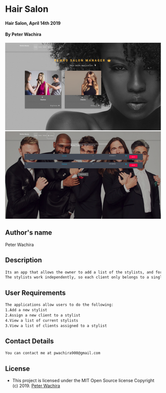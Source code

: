 # Hair Salon
#### Hair Salon, April 14th 2019
#### By **Peter Wachira**
![](screenshots/Screenshot1.png)
![](screenshots/Screenshot3.png)
## Author's name
Peter Wachira
## Description

```bash
Its an app that allows the owner to add a list of the stylists, and for each stylist, add clients who see that stylist.
The stylists work independently, so each client only belongs to a single stylist.
```

## User Requirements
```bash
The applications allow users to do the following:
1.Add a new stylist
2.Assign a new client to a stylist
4.View a list of current stylists
3.View a list of clients assigned to a stylist

```

## Contact Details
```bash
You can contact me at pwachira900@gmail.com
```

## License

- This project is licensed under the MIT Open Source license Copyright (c) 2019. [Peter Wachira](https://github.com/peter-wachira/Hair-Salon/blob/master/LICENCE)
